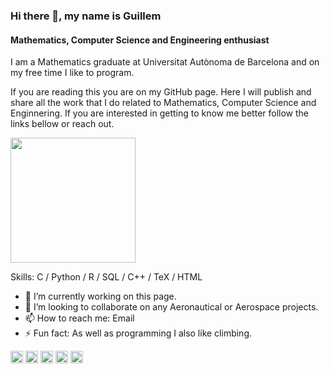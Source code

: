 ### Hi there 👋, my name is Guillem
#### Mathematics, Computer Science and Engineering enthusiast
I am a Mathematics graduate at Universitat Autònoma de Barcelona and on my free time I like to program.

If you are reading this you are on my GitHub page. Here I will publish and share all the work that I do related to Mathematics, Computer Science and Enginnering. If you are interested in getting to know me better follow the links bellow or reach out.

<a href=https://github.com/Tutusaus>
  <img align="center" height="200em" src="https://github-readme-stats.vercel.app/api/top-langs/?username=Tutusaus&size_weight=0.4&count_weight=0.6&custom_title=Most%20used%20languages&theme=vue-dark&layout=compact&langs_count=12&cache_seconds=1800&hide=jupyter%20notebook" />
</a>

Skills: C / Python / R / SQL / C++ / TeX / HTML

- 🔭 I’m currently working on this page. 
- 👯 I’m looking to collaborate on any Aeronautical or Aerospace projects. 
- 📫 How to reach me: Email 
- ⚡ Fun fact: As well as programming I also like climbing. 


[<img src='https://cdn.jsdelivr.net/npm/simple-icons@3.0.1/icons/github.svg' alt='github' height='20'>](https://github.com/Tutusaus)  [<img src='https://cdn.jsdelivr.net/npm/simple-icons@3.0.1/icons/linkedin.svg' alt='linkedin' height='20'>](https://www.linkedin.com/in/guillemtutusausalcaraz/)  [<img src='https://cdn.jsdelivr.net/npm/simple-icons@3.0.1/icons/stackoverflow.svg' alt='stackoverflow' height='20'>](https://stackoverflow.com/users/13435640/tutusaus)  [<img src='https://cdn.jsdelivr.net/npm/simple-icons@3.0.1/icons/icloud.svg' alt='website' height='20'>](https://guillemtutusausalcaraz.weebly.com/)  [<img src='https://cdn.jsdelivr.net/npm/simple-icons@3.0.1/icons/stackexchange.svg' alt='stackexchange' height='20'>](https://math.stackexchange.com/users/758761/tutusaus)  

